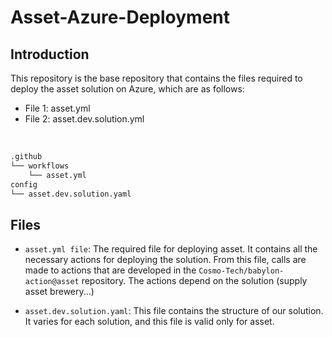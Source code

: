# Asset-Azure-Deployment

## Introduction

This repository is the base repository that contains the files required to deploy the asset solution on Azure, which are as follows:

- File 1: asset.yml
- File 2: asset.dev.solution.yml

</br>

```bash
.github
└── workflows
    └── asset.yml
config
└── asset.dev.solution.yaml
```
## Files

- `asset.yml file`: The required file for deploying asset. It contains all the necessary actions for deploying the solution. From this file, calls are made to actions that are developed in the `Cosmo-Tech/babylon-action@asset` repository. The actions depend on the solution  (supply asset brewery...)

- `asset.dev.solution.yaml`: This file contains the structure of our solution. It varies for each solution, and this file is valid only for asset.

